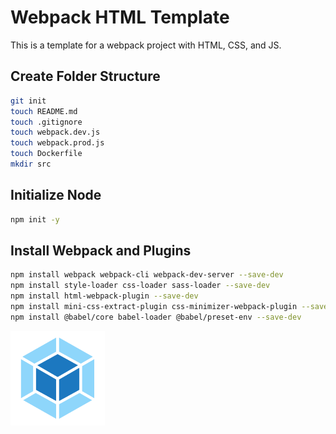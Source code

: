 # Webpack HTML Template

This is a template for a webpack project with HTML, CSS, and JS.

## Create Folder Structure

```bash
git init
touch README.md
touch .gitignore
touch webpack.dev.js
touch webpack.prod.js
touch Dockerfile
mkdir src
```

## Initialize Node

```bash
npm init -y
```

## Install Webpack and Plugins

```bash
npm install webpack webpack-cli webpack-dev-server --save-dev
npm install style-loader css-loader sass-loader --save-dev
npm install html-webpack-plugin --save-dev
npm install mini-css-extract-plugin css-minimizer-webpack-plugin --save-dev
npm install @babel/core babel-loader @babel/preset-env --save-dev
```

<img src="assets/icon-square-big.svg" alt="Webpack" width="30%">
 